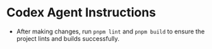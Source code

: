 # Codex Agent Instructions

- After making changes, run `pnpm lint` and `pnpm build` to ensure the project lints and builds successfully.

